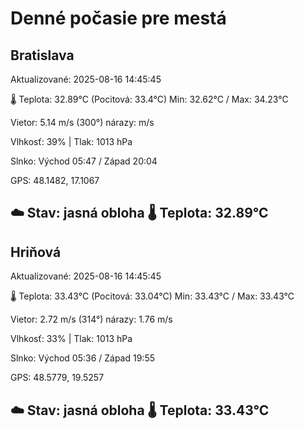 ﻿# Denné počasie pre mestá

## Bratislava
Aktualizované: 2025-08-16 14:45:45

🌡️ Teplota: 32.89°C 
(Pocitová: 33.4°C)
Min: 32.62°C / Max: 34.23°C

Vietor: 5.14 m/s    (300°) 
nárazy:  m/s

Vlhkosť: 39% | Tlak: 1013 hPa

Slnko: Východ 05:47 / Západ 20:04

GPS: 48.1482, 17.1067

☁️ Stav: jasná obloha        🌡️ Teplota: 32.89°C
---

## Hriňová
Aktualizované: 2025-08-16 14:45:45

🌡️ Teplota: 33.43°C 
(Pocitová: 33.04°C)
Min: 33.43°C / Max: 33.43°C

Vietor: 2.72 m/s (314°)
nárazy: 1.76 m/s

Vlhkosť: 33% | Tlak: 1013 hPa

Slnko: Východ 05:36 / Západ 19:55

GPS: 48.5779, 19.5257

☁️ Stav: jasná obloha        🌡️ Teplota: 33.43°C
---
